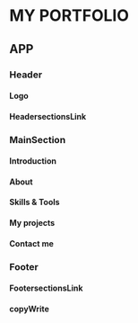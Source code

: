 # MY PORTFOLIO
## APP
### Header
#### Logo
#### HeadersectionsLink

### MainSection
#### Introduction
#### About
#### Skills & Tools
#### My projects
#### Contact me
### Footer
#### FootersectionsLink
#### copyWrite